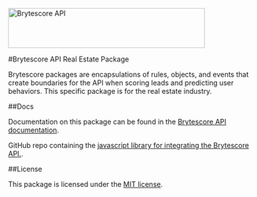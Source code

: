 <img src="http://www.brytecore.com/images/logo.png" width="400" height="81" alt="Brytescore API">

#Brytescore API Real Estate Package

Brytescore packages are encapsulations of rules, objects, and events that create boundaries for the API when scoring
leads and predicting user behaviors. This specific package is for the real estate industry.

##Docs

Documentation on this package can be found in the [Brytescore API documentation](http://www.brytecore.com/docs/booster/real-estate).

GitHub repo containing the [javascript library for integrating the Brytescore API.](https://github.com/Brytecore).

##License

This package is licensed under the [MIT license](LICENSE).



